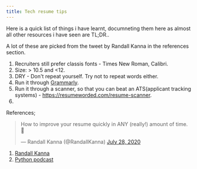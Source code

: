 ```yaml
---
title: Tech resume tips
---
```


Here is a quick list of things i have learnt, documneting them here as almost all other resources i have seen are TL;DR..

A lot of these are picked from the tweet by Randall Kanna in the references section. 

1. Recruiters still prefer classis fonts - Times New Roman, Calibri.
2. Size: > 10.5 and <12.
3. DRY - Don't repeat yourself. Try not to repeat words either.
4. Run it through [Grammarly](https://www.grammarly.com/). 
5. Run it through a scanner, so that you can beat an ATS(applicant tracking systems) - https://resumeworded.com/resume-scanner.
6. 


References;

<blockquote class="twitter-tweet"><p lang="en" dir="ltr">How to improve your resume quickly in ANY (really!) amount of time. 🧵</p>&mdash; Randall Kanna (@RandallKanna) <a href="https://twitter.com/RandallKanna/status/1287950733380218880?ref_src=twsrc%5Etfw">July 28, 2020</a></blockquote> <script async src="https://platform.twitter.com/widgets.js" charset="utf-8"></script> 

1. [Randall Kanna](https://twitter.com/RandallKanna?ref_src=twsrc%5Egoogle%7Ctwcamp%5Eserp%7Ctwgr%5Eauthor)
2. [Python podcast](https://testandcode.com/122)
